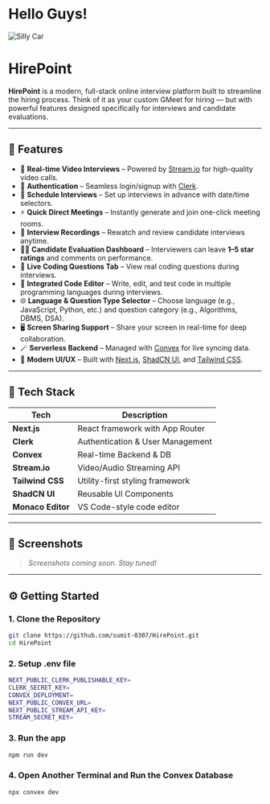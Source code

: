 # Hello Guys! 

![Silly Car](https://wallpapers-clan.com/wp-content/uploads/2022/07/funny-cat-1.jpg)

#  HirePoint

**HirePoint** is a modern, full-stack online interview platform built to streamline the hiring process. Think of it as your custom GMeet for hiring — but with powerful features designed specifically for interviews and candidate evaluations.

---

## 🌟 Features

- 🎥 **Real-time Video Interviews** – Powered by [Stream.io](https://getstream.io) for high-quality video calls.
- 🔐 **Authentication** – Seamless login/signup with [Clerk](https://clerk.dev).
- 📅 **Schedule Interviews** – Set up interviews in advance with date/time selectors.
- ⚡ **Quick Direct Meetings** – Instantly generate and join one-click meeting rooms.
- 📼 **Interview Recordings** – Rewatch and review candidate interviews anytime.
- 🧑‍💼 **Candidate Evaluation Dashboard** – Interviewers can leave **1–5 star ratings** and comments on performance.
- 💬 **Live Coding Questions Tab** – View real coding questions during interviews.
- 🧠 **Integrated Code Editor** – Write, edit, and test code in multiple programming languages during interviews.
- 🌐 **Language & Question Type Selector** – Choose language (e.g., JavaScript, Python, etc.) and question category (e.g., Algorithms, DBMS, DSA).
- 🖥️ **Screen Sharing Support** – Share your screen in real-time for deep collaboration.
- 🪄 **Serverless Backend** – Managed with [Convex](https://convex.dev) for live syncing data.
- 💅 **Modern UI/UX** – Built with [Next.js](https://nextjs.org), [ShadCN UI](https://ui.shadcn.com), and [Tailwind CSS](https://tailwindcss.com).

---

## 🧰 Tech Stack

| Tech           | Description                              |
|----------------|------------------------------------------|
| **Next.js**     | React framework with App Router          |
| **Clerk**       | Authentication & User Management         |
| **Convex**      | Real-time Backend & DB                   |
| **Stream.io**   | Video/Audio Streaming API                |
| **Tailwind CSS**| Utility-first styling framework          |
| **ShadCN UI**   | Reusable UI Components                   |
| **Monaco Editor**| VS Code-style code editor               |

---

## 📸 Screenshots

> _Screenshots coming soon. Stay tuned!_

---

## ⚙️ Getting Started

### 1. Clone the Repository

```bash
git clone https://github.com/sumit-0307/HirePoint.git
cd HirePoint
```

### 2. Setup .env file

```bash
NEXT_PUBLIC_CLERK_PUBLISHABLE_KEY=
CLERK_SECRET_KEY=
CONVEX_DEPLOYMENT=
NEXT_PUBLIC_CONVEX_URL=
NEXT_PUBLIC_STREAM_API_KEY=
STREAM_SECRET_KEY=
```

### 3. Run the app

```bash
npm run dev
```

### 4. Open Another Terminal and Run the Convex Database

```bash
npx convex dev
```
